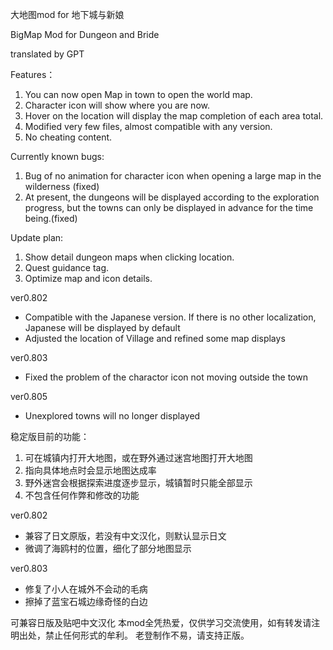 大地图mod for 地下城与新娘

BigMap Mod for Dungeon and Bride

translated by GPT

Features：
1. You can now open Map in town to open the world map.
2. Character icon will show where you are now.
3. Hover on the location will display the map completion of each area total.
4. Modified very few files, almost compatible with any version.
5. No cheating content.

Currently known bugs:
1. Bug of no animation for character icon when opening a large map in the wilderness (fixed)
2. At present, the dungeons will be displayed according to the exploration progress, but the towns can only be displayed in advance for the time being.(fixed)

Update plan:
1. Show detail dungeon maps when clicking location.
2. Quest guidance tag.
3. Optimize map and icon details.

ver0.802
- Compatible with the Japanese version. If there is no other localization, Japanese will be displayed by default
- Adjusted the location of Village and refined some map displays

ver0.803
- Fixed the problem of the charactor icon not moving outside the town

ver0.805
- Unexplored towns will no longer displayed


稳定版目前的功能：
1. 可在城镇内打开大地图，或在野外通过迷宫地图打开大地图
2. 指向具体地点时会显示地图达成率
3. 野外迷宫会根据探索进度逐步显示，城镇暂时只能全部显示
4. 不包含任何作弊和修改的功能

ver0.802
- 兼容了日文原版，若没有中文汉化，则默认显示日文
- 微调了海鸥村的位置，细化了部分地图显示

ver0.803
- 修复了小人在城外不会动的毛病
- 擦掉了蓝宝石城边缘奇怪的白边

可兼容日版及贴吧中文汉化
本mod全凭热爱，仅供学习交流使用，如有转发请注明出处，禁止任何形式的牟利。
老登制作不易，请支持正版。
 
